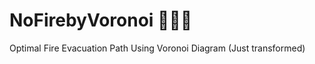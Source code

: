 # NoFirebyVoronoi :no_entry_sign::fire::no_entry_sign:
Optimal Fire Evacuation Path Using Voronoi Diagram
(Just transformed)
